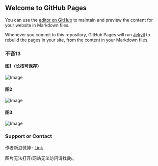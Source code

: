 ## Welcome to GitHub Pages

You can use the [editor on GitHub](https://github.com/Jily18/bulin13.github.io/edit/gh-pages/index.md) to maintain and preview the content for your website in Markdown files.

Whenever you commit to this repository, GitHub Pages will run [Jekyll](https://jekyllrb.com/) to rebuild the pages in your site, from the content in your Markdown files.

### 不吝13

#### 图1（长按可保存）
![Image](https://xiaochengxv-tuchuang.oss-cn-beijing.aliyuncs.com/linshibulin131.jpg)
#### 图2
![Image](https://xiaochengxv-tuchuang.oss-cn-beijing.aliyuncs.com/linshi132.jpg)
#### 图3
![Image](https://xiaochengxv-tuchuang.oss-cn-beijing.aliyuncs.com/linshi133.jpg)


### Support or Contact

作者新浪微博 : [Link](https://weibo.com/u/5804614520?profile_ftype=1&is_all=1#_0)

图片无法打开/网站无法访问请找jily。
